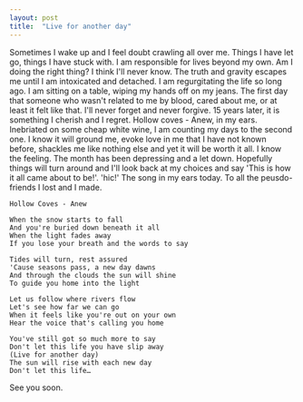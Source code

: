 ```yaml
---
layout: post
title:  "Live for another day"
---
```


Sometimes I wake up and I feel doubt crawling all over me. Things I have let go, things I have stuck with. I am responsible for lives beyond my own. Am I doing the right thing? I think I'll never know. The truth and gravity escapes me until I am intoxicated and detached. I am regurgitating the life so long ago. I am sitting on a table, wiping my hands off on my jeans. The first day that someone who wasn't related to me by blood, cared about me, or at least it felt like that. I'll never forget and never forgive. 15 years later, it is something I cherish and I regret. Hollow coves - Anew, in my ears. Inebriated on some cheap white wine, I am counting my days to the second one. I know it will ground me, evoke love in me that I have not known before, shackles me like nothing else and yet it will be worth it all. I know the feeling. The month has been depressing and a let down. Hopefully things will turn around and I'll look back at my choices and say 'This is how it all came about to be!'. 'hic!'
The song in my ears today. To all the peusdo-friends I lost and I made.

```
Hollow Coves - Anew

When the snow starts to fall
And you're buried down beneath it all
When the light fades away
If you lose your breath and the words to say

Tides will turn, rest assured
'Cause seasons pass, a new day dawns
And through the clouds the sun will shine
To guide you home into the light

Let us follow where rivers flow
Let's see how far we can go
When it feels like you're out on your own
Hear the voice that's calling you home

You've still got so much more to say
Don't let this life you have slip away
(Live for another day)
The sun will rise with each new day
Don't let this life…

```

See you soon.

